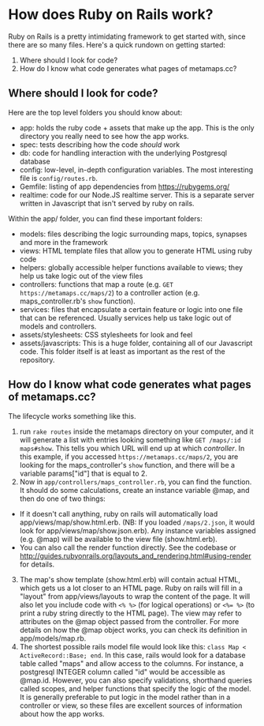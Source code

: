 # How does Ruby on Rails work?

Ruby on Rails is a pretty intimidating framework to get started with, since there are so many files. Here's a quick rundown on getting started:

1. Where should I look for code?
2. How do I know what code generates what pages of metamaps.cc?

## Where should I look for code?

Here are the top level folders you should know about:

- app: holds the ruby code + assets that make up the app. This is the only directory you really need to see how the app works.
- spec: tests describing how the code *should* work
- db: code for handling interaction with the underlying Postgresql database
- config: low-level, in-depth configuration variables. The most interesting file is `config/routes.rb`.
- Gemfile: listing of app dependencies from https://rubygems.org/
- realtime: code for our Node.JS realtime server. This is a separate server written in Javascript that isn't served by ruby on rails.

Within the app/ folder, you can find these important folders:

- models: files describing the logic surrounding maps, topics, synapses and more in the framework
- views: HTML template files that allow you to generate HTML using ruby code
- helpers: globally accessible helper functions available to views; they help us take logic out of the view files
- controllers: functions that map a route (e.g. `GET https://metamaps.cc/maps/2`) to a controller action (e.g. maps_controller.rb's `show` function).
- services: files that encapsulate a certain feature or logic into one file that can be referenced. Usually services help us take logic out of models and controllers.
- assets/stylesheets: CSS stylesheets for look and feel
- assets/javascripts: This is a huge folder, containing all of our Javascript code. This folder itself is at least as important as the rest of the repository.
    
## How do I know what code generates what pages of metamaps.cc?

The lifecycle works something like this.

1. run `rake routes` inside the metamaps directory on your computer, and it will generate a list  with entries looking something like `GET /maps/:id maps#show`. This tells you which URL will end up at which *controller*. In this example, if you accessed `https://metamaps.cc/maps/2`, you are looking for the maps_controller's `show` function, and there will be a variable params["id"] that is equal to 2.
2. Now in `app/controllers/maps_controller.rb`, you can find the function. It should do some calculations, create an instance variable @map, and then do one of two things:
  - If it doesn't call anything, ruby on rails will automatically load app/views/map/show.html.erb. (NB: If you loaded `/maps/2.json`, it would look for app/views/map/show.json.erb). Any instance variables assigned (e.g. @map) will be available to the view file (show.html.erb).
  - You can also call the render function directly. See the codebase or http://guides.rubyonrails.org/layouts_and_rendering.html#using-render for details.
3. The map's show template (show.html.erb) will contain actual HTML, which gets us a lot closer to an HTML page. Ruby on rails will fill in a "layout" from app/views/layouts to wrap the content of the page. It will also let you include code with `<% %>` (for logical operations) or `<%= %>` (to print a ruby string directly to the HTML page). The view may refer to attributes on the @map object passed from the controller. For more details on how the @map object works, you can check its definition in app/models/map.rb.
4. The shortest possible rails model file would look like this: `class Map < ActiveRecord::Base; end`. In this case, rails would look for a database table called "maps" and allow access to the columns. For instance, a postgresql INTEGER column called "id" would be accessible as @map.id. However, you can also specify validations, shorthand queries called scopes, and helper functions that specify the logic of the model. It is generally preferable to put logic in the model rather than in a controller or view, so these files are excellent sources of information about how the app works.
